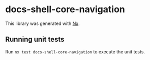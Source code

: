 # docs-shell-core-navigation

This library was generated with [Nx](https://nx.dev).

## Running unit tests

Run `nx test docs-shell-core-navigation` to execute the unit tests.
